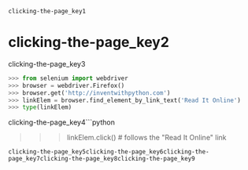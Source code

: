 ```ngMeta
clicking-the-page_key1
```
# clicking-the-page_key2
clicking-the-page_key3

```python
>>> from selenium import webdriver
>>> browser = webdriver.Firefox()
>>> browser.get('http://inventwithpython.com')
>>> linkElem = browser.find_element_by_link_text('Read It Online')
>>> type(linkElem)
```
clicking-the-page_key4```python
>>> linkElem.click() # follows the "Read It Online" link
```
clicking-the-page_key5clicking-the-page_key6clicking-the-page_key7clicking-the-page_key8clicking-the-page_key9

